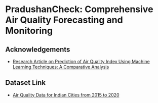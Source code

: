 # PradushanCheck: Comprehensive Air Quality Forecasting and Monitoring



## Acknowledgements
 - [Research Article on Prediction of Air Quality Index Using Machine Learning Techniques: A Comparative Analysis](https://doi.org/10.1155/2023/4916267)


## Dataset Link
 - [Air Quality Data for Indian Cities from 2015 to 2020](https://www.kaggle.com/datasets/rohanrao/air-quality-data-in-india)
